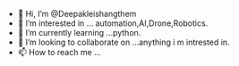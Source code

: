 - 👋 Hi, I’m @Deepakleishangthem
- 👀 I’m interested in ... automation,AI,Drone,Robotics.
- 🌱 I’m currently learning ...python.
- 💞️ I’m looking to collaborate on ...anything i m intrested in.
- 📫 How to reach me ...

<!---
Deepakleishangthem/Deepakleishangthem is a ✨ special ✨ repository because its `README.md` (this file) appears on your GitHub profile.
You can click the Preview link to take a look at your changes.
--->
